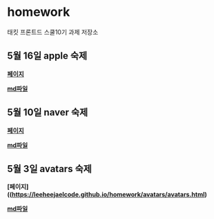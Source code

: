 # homework
태킷 프론트드 스쿨10기 과제 저장소

## 5월 16일 apple 숙제
**[페이지](https://leeheejaelcode.github.io/homework/apple/apple.html)**

**[md파일](https://github.com/leeheejaelcode/homework/blob/main/apple/apple.md)**
## 5월 10일 naver 숙제
**[페이지](https://leeheejaelcode.github.io/homework/naver/naver.html)**

**[md파일](https://github.com/leeheejaelcode/homework/blob/main/naver/naver.md)**
## 5월 3일 avatars 숙제
**[페이지]((https://leeheejaelcode.github.io/homework/avatars/avatars.html)**

**[md파일](https://github.com/leeheejaelcode/homework/blob/main/avatars/avatars.md)**
